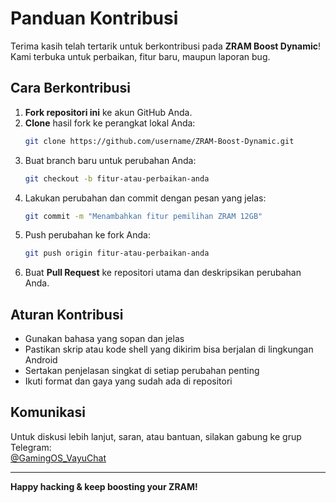 # Panduan Kontribusi

Terima kasih telah tertarik untuk berkontribusi pada **ZRAM Boost Dynamic**!  
Kami terbuka untuk perbaikan, fitur baru, maupun laporan bug.

## Cara Berkontribusi

1. **Fork repositori ini** ke akun GitHub Anda.
2. **Clone** hasil fork ke perangkat lokal Anda:
   ```bash
   git clone https://github.com/username/ZRAM-Boost-Dynamic.git
   ```
3. Buat branch baru untuk perubahan Anda:
   ```bash
   git checkout -b fitur-atau-perbaikan-anda
   ```
4. Lakukan perubahan dan commit dengan pesan yang jelas:
   ```bash
   git commit -m "Menambahkan fitur pemilihan ZRAM 12GB"
   ```
5. Push perubahan ke fork Anda:
   ```bash
   git push origin fitur-atau-perbaikan-anda
   ```
6. Buat **Pull Request** ke repositori utama dan deskripsikan perubahan Anda.

## Aturan Kontribusi

- Gunakan bahasa yang sopan dan jelas
- Pastikan skrip atau kode shell yang dikirim bisa berjalan di lingkungan Android
- Sertakan penjelasan singkat di setiap perubahan penting
- Ikuti format dan gaya yang sudah ada di repositori

## Komunikasi

Untuk diskusi lebih lanjut, saran, atau bantuan, silakan gabung ke grup Telegram:  
[@GamingOS_VayuChat](https://t.me/GamingOS_VayuChat)

---

**Happy hacking & keep boosting your ZRAM!**
